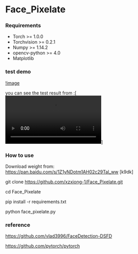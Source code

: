 # Face_Pixelate

### Requirements
- Torch >= 1.0.0
- Torchvision >= 0.2.1
- Numpy >=  1.14.2
- opencv-python >= 4.0
- Matplotlib

### test demo
[!image](https://github.com/xzxiong-1/Face_Pixelate/blob/main/image/image.png)

you can see the test result from :[![Watch the video](https://github.com/xzxiong-1/Face_Pixelate/blob/main/video_result/output003.mp4)]

### How to use 
Download weight from: https://pan.baidu.com/s/1Z1yNDotm1AH02c29Tal_ww [k9dk]

git clone https://github.com/xzxiong-1/Face_Pixelate.git

cd Face_Pixelate

pip install -r requirements.txt

python face_pixelate.py

### reference

https://github.com/vlad3996/FaceDetection-DSFD

https://github.com/pytorch/pytorch

